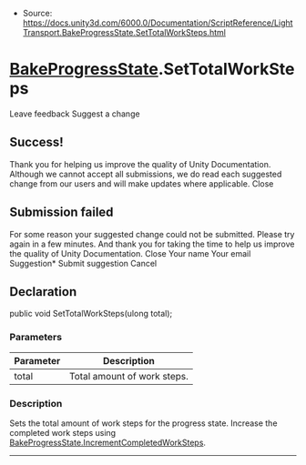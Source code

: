 * Source: https://docs.unity3d.com/6000.0/Documentation/ScriptReference/LightTransport.BakeProgressState.SetTotalWorkSteps.html

#  [BakeProgressState](https://docs.unity3d.com/6000.0/Documentation/ScriptReference/LightTransport.BakeProgressState.html).SetTotalWorkSteps
Leave feedback
Suggest a change
## Success!
Thank you for helping us improve the quality of Unity Documentation. Although we cannot accept all submissions, we do read each suggested change from our users and will make updates where applicable.
Close
## Submission failed
For some reason your suggested change could not be submitted. Please <a>try again</a> in a few minutes. And thank you for taking the time to help us improve the quality of Unity Documentation.
Close
Your name Your email Suggestion* Submit suggestion
Cancel
## Declaration
public void SetTotalWorkSteps(ulong total); 
### Parameters
Parameter | Description  
---|---  
total | Total amount of work steps.  
### Description
Sets the total amount of work steps for the progress state. Increase the completed work steps using [BakeProgressState.IncrementCompletedWorkSteps](https://docs.unity3d.com/6000.0/Documentation/ScriptReference/LightTransport.BakeProgressState.IncrementCompletedWorkSteps.html).
* * *
